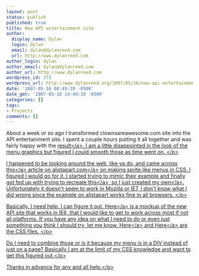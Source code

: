 ```yaml
---
layout: post
status: publish
published: true
title: New API entertainment site
author:
  display_name: Dylan
  login: dylan
  email: dylan@dylanreed.com
  url: http://www.dylanreed.com
author_login: dylan
author_email: dylan@dylanreed.com
author_url: http://www.dylanreed.com
wordpress_id: 373
wordpress_url: http://www.dylanreed.org/2007/05/16/new-api-entertainment-site/
date: '2007-05-16 08:49:39 -0500'
date_gmt: '2007-05-16 14:49:39 -0500'
categories: []
tags:
- Projects
comments: []
---
```

<p>About a week or so ago I transformed clownsareawesome.com site into the API entertainment site. I spent a couple hours putting it all together and was fairly happy with the <a href="http:&#47;&#47;www.clownsareawesome.com">result<&#47;a>. I am a little disappointed in the look of the menu graphics but figured I could smooth those as time went on. <&#47;p>
<p>I happened to be looking around the web, like ya do, and came across <a href="http:&#47;&#47;alistapart.com&#47;articles&#47;sprites">this<&#47;a> article on <a href="http:&#47;&#47;www.alistapart.com">alistapart.com<&#47;a>&nbsp;on making sprite like menus in CSS. I figured I would go for it. I started trying to mimic their example and finally got fed up with trying to recreate <a href="http:&#47;&#47;alistapart.com&#47;d&#47;sprites&#47;ala-image3.html">this<&#47;a>, so I just created my <a href="http:&#47;&#47;ads.dylanreed.org&#47;fancyselector&#47;test.html">own<&#47;a>. Unfortunately it doesn't seem to work in Mozilla or IE7, I don't know what I did wrong since the example on alistapart works fine in all browsers. <&#47;p>
<p>Basically, I need help. I can figure it out. <a href="http:&#47;&#47;ads.dylanreed.org&#47;fancyselector&#47;index.html">Here<&#47;a> is a mockup of the new API site that works in IE6, that I would like to get to work across most if not all platforms. If you have any idea on what I need to do or even just something you think I should try, let me know. <a href="http:&#47;&#47;ads.dylanreed.org&#47;fancyselector&#47;test.css">Here<&#47;a> and <a href="http:&#47;&#47;ads.dylanreed.org&#47;fancyselector&#47;1.css">Here<&#47;a> are the CSS files. <&#47;p>
<p>Do I need to combine those or is it because my menu is in a DIV instead of just on a page? Basically I am at the limit of my CSS knowledge and want to get this figured out.<&#47;p>
<p>Thanks in advance for any and all help.<&#47;p></p>
